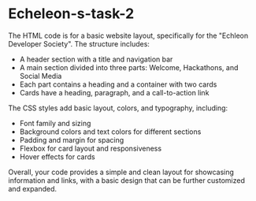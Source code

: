 # Echeleon-s-task-2

The HTML code is for a basic website layout, specifically for the "Echleon Developer Society". The structure includes:

- A header section with a title and navigation bar
- A main section divided into three parts: Welcome, Hackathons, and Social Media
- Each part contains a heading and a container with two cards
- Cards have a heading, paragraph, and a call-to-action link

The CSS styles add basic layout, colors, and typography, including:

- Font family and sizing
- Background colors and text colors for different sections
- Padding and margin for spacing
- Flexbox for card layout and responsiveness
- Hover effects for cards

Overall, your code provides a simple and clean layout for showcasing information and links, with a basic design that can be further customized and expanded.

